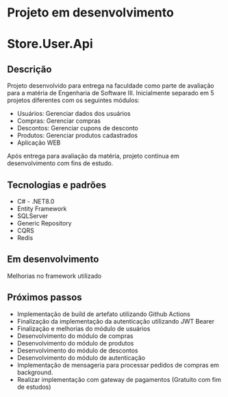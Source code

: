 # Projeto em desenvolvimento
# Store.User.Api

## Descrição
Projeto desenvolvido para entrega na faculdade como parte de avaliação para a matéria de Engenharia de Software III. Inicialmente separado em 5 projetos diferentes com os seguintes módulos:
 - Usuários: Gerenciar dados dos usuários
 - Compras: Gerenciar compras
 - Descontos: Gerenciar cupons de desconto
 - Produtos: Gerenciar produtos cadastrados
 - Aplicação WEB

Após entrega para avaliação da matéria, projeto continua em desenvolvimento com fins de estudo.

## Tecnologias e padrões
 - C# - .NET8.0
 - Entity Framework
 - SQLServer
 - Generic Repository
 - CQRS
 - Redis

## Em desenvolvimento
Melhorias no framework utilizado

## Próximos passos
- Implementação de build de artefato utilizando Github Actions
- Finalização da implementação da autenticação utilizando JWT Bearer
- Finalização e melhorias do módulo de usuários
- Desenvolvimento do módulo de compras
- Desenvolvimento do módulo de produtos
- Desenvolvimento do módulo de descontos
- Desenvolvimento do módulo de autenticação
- Implementação de mensageria para processar pedidos de compras em background.
- Realizar implementação com gateway de pagamentos (Gratuito com fim de estudos)
